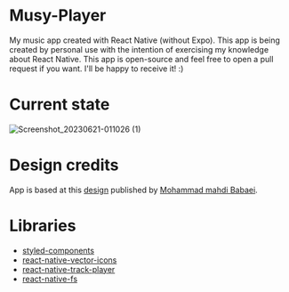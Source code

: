 # Musy-Player
My music app created with React Native (without Expo). This app is being created by personal use with the intention of exercising my knowledge about React Native. This app is open-source and feel free to open a pull request if you want. I'll be happy to receive it! :)

# Current state
![Screenshot_20230621-011026 (1)](https://github.com/Vinnih-1/Musy-Player/assets/59892753/cf555175-e4bc-4644-91da-48601b30d235)

# Design credits

App is based at this [design](https://www.figma.com/community/file/1217535322790191292) published by [Mohammad mahdi Babaei](https://www.figma.com/@mohammadteow).

# Libraries

- [styled-components](https://github.com/styled-components/styled-components)
- [react-native-vector-icons](https://github.com/oblador/react-native-vector-icons)
- [react-native-track-player](https://github.com/doublesymmetry/react-native-track-player)
- [react-native-fs](https://github.com/itinance/react-native-fs)